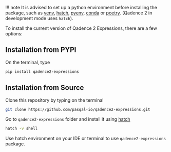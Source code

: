 !!! note
    It is advised to set up a python environment before installing the package, such as [venv](https://docs.python.org/3/library/venv.html#creating-virtual-environments), [hatch](https://hatch.pypa.io/latest/), [pyenv](https://github.com/pyenv/pyenv), [conda](https://docs.conda.io/projects/conda/en/latest/user-guide/install/index.html) or [poetry](https://python-poetry.org/). (Qadence 2 in development mode uses `hatch`).

To install the current version of Qadence 2 Expressions, there are a few options:

## Installation from PYPI

On the terminal, type

```bash
pip install qadence2-expressions
```

## Installation from Source

Clone this repository by typing on the terminal

```bash
git clone https://github.com/pasqal-io/qadence2-expressions.git
```

Go to `qadence2-expressions` folder and install it using [hatch](https://hatch.pypa.io/latest/)

```bash
hatch -v shell
```

Use hatch environment on your IDE or terminal to use `qadence2-expressions` package.
